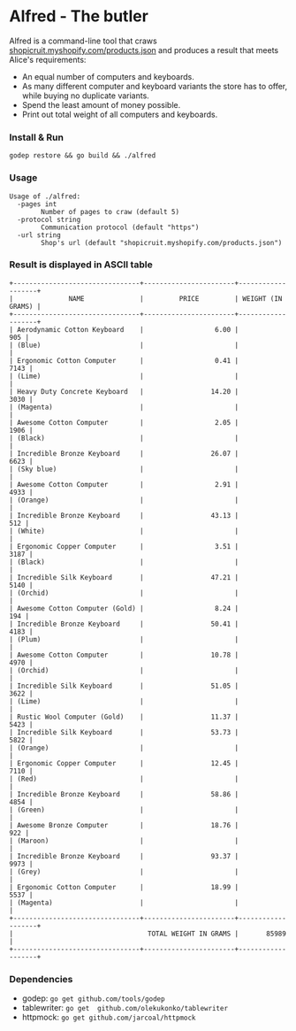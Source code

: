 Alfred - The butler
===================
Alfred is a command-line tool that craws [shopicruit.myshopify.com/products.json](shopicruit.myshopify.com/products.json) and produces a result 
that meets Alice's requirements:

- An equal number of computers and keyboards.
- As many different computer and keyboard variants the store has to offer, while buying no duplicate variants.
- Spend the least amount of money possible.
- Print out total weight of all computers and keyboards.

### Install & Run
```
godep restore && go build && ./alfred
```

### Usage

```
Usage of ./alfred:
  -pages int
        Number of pages to craw (default 5)
  -protocol string
        Communication protocol (default "https")
  -url string
        Shop's url (default "shopicruit.myshopify.com/products.json")
```

### Result is displayed in ASCII table 

```
+--------------------------------+-----------------------+-------------------+
|              NAME              |         PRICE         | WEIGHT (IN GRAMS) |
+--------------------------------+-----------------------+-------------------+
| Aerodynamic Cotton Keyboard    |                  6.00 |               905 |
| (Blue)                         |                       |                   |
| Ergonomic Cotton Computer      |                  0.41 |              7143 |
| (Lime)                         |                       |                   |
| Heavy Duty Concrete Keyboard   |                 14.20 |              3030 |
| (Magenta)                      |                       |                   |
| Awesome Cotton Computer        |                  2.05 |              1906 |
| (Black)                        |                       |                   |
| Incredible Bronze Keyboard     |                 26.07 |              6623 |
| (Sky blue)                     |                       |                   |
| Awesome Cotton Computer        |                  2.91 |              4933 |
| (Orange)                       |                       |                   |
| Incredible Bronze Keyboard     |                 43.13 |               512 |
| (White)                        |                       |                   |
| Ergonomic Copper Computer      |                  3.51 |              3187 |
| (Black)                        |                       |                   |
| Incredible Silk Keyboard       |                 47.21 |              5140 |
| (Orchid)                       |                       |                   |
| Awesome Cotton Computer (Gold) |                  8.24 |               194 |
| Incredible Bronze Keyboard     |                 50.41 |              4183 |
| (Plum)                         |                       |                   |
| Awesome Cotton Computer        |                 10.78 |              4970 |
| (Orchid)                       |                       |                   |
| Incredible Silk Keyboard       |                 51.05 |              3622 |
| (Lime)                         |                       |                   |
| Rustic Wool Computer (Gold)    |                 11.37 |              5423 |
| Incredible Silk Keyboard       |                 53.73 |              5822 |
| (Orange)                       |                       |                   |
| Ergonomic Copper Computer      |                 12.45 |              7110 |
| (Red)                          |                       |                   |
| Incredible Bronze Keyboard     |                 58.86 |              4854 |
| (Green)                        |                       |                   |
| Awesome Bronze Computer        |                 18.76 |               922 |
| (Maroon)                       |                       |                   |
| Incredible Bronze Keyboard     |                 93.37 |              9973 |
| (Grey)                         |                       |                   |
| Ergonomic Cotton Computer      |                 18.99 |              5537 |
| (Magenta)                      |                       |                   |
+--------------------------------+-----------------------+-------------------+
|                                  TOTAL WEIGHT IN GRAMS |       85989       |
+--------------------------------+-----------------------+-------------------+
```
### Dependencies
- godep: `go get github.com/tools/godep` 
- tablewriter: `go get  github.com/olekukonko/tablewriter`
- httpmock: `go get github.com/jarcoal/httpmock`
